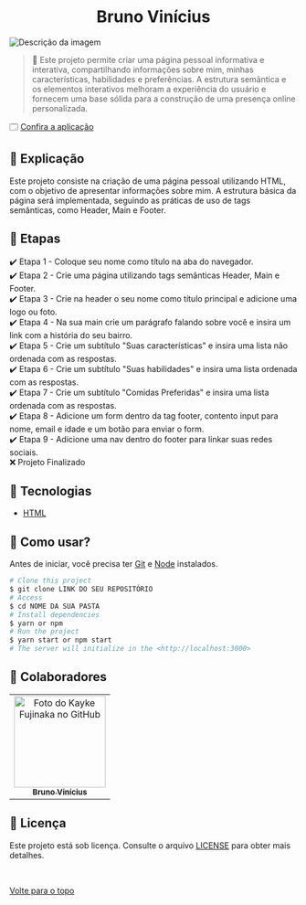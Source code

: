 <h1 align="center">Bruno Vinícius</h1>

<img src="https://www.acheicampos.com.br/uploads/advertiser/default_anunciante_thumbnail.png" alt="Descrição da imagem">

> 🔎 
> Este projeto permite criar uma página pessoal informativa e interativa, compartilhando informações sobre mim, minhas características, habilidades e preferências. A estrutura semântica e os elementos interativos melhoram a experiência do usuário e fornecem uma base sólida para a construção de uma presença online personalizada.

🗔 <a href="bruno-vinicius.netlify.app" target="_blank"> Confira a aplicação </a>  <br>

## :page_facing_up: Explicação

Este projeto consiste na criação de uma página pessoal utilizando HTML, com o objetivo de apresentar informações sobre mim. A estrutura básica da página será implementada, seguindo as práticas de uso de tags semânticas, como Header, Main e Footer.

## 🎯 Etapas ##

:heavy_check_mark: Etapa 1 - Coloque seu nome como título na aba do navegador. <br>
:heavy_check_mark: Etapa 2 - Crie uma página utilizando tags semânticas Header, Main e Footer. <br>
:heavy_check_mark: Etapa 3 - Crie na header o seu nome como título principal e adicione uma logo ou foto. <br>
:heavy_check_mark: Etapa 4 - Na sua main crie um parágrafo falando sobre você e insira um link com a história do seu bairro. <br>
:heavy_check_mark: Etapa 5 - Crie um subtítulo "Suas características" e insira uma lista não ordenada com as respostas. <br>
:heavy_check_mark: Etapa 6 - Crie um subtítulo "Suas habilidades" e insira uma lista ordenada com as respostas. <br>
:heavy_check_mark: Etapa 7 - Crie um subtítulo "Comidas Preferidas" e insira uma lista ordenada com as respostas. <br>
:heavy_check_mark: Etapa 8 - Adicione um form dentro da tag footer, contento input para nome, email e idade e um botão para enviar o form. <br>
:heavy_check_mark: Etapa 9 - Adicione uma nav dentro do footer para linkar suas redes sociais. <br>
:x: Projeto Finalizado

## 🚀 Tecnologias ##

- [HTML](https://developer.mozilla.org/pt-BR/docs/Web/HTML)

## :closed_book: Como usar? ##

Antes de iniciar, você precisa ter [Git](https://git-scm.com) e [Node](https://nodejs.org/en/) instalados.

```bash
# Clone this project
$ git clone LINK DO SEU REPOSITÓRIO
# Access
$ cd NOME DA SUA PASTA
# Install dependencies
$ yarn or npm 
# Run the project
$ yarn start or npm start 
# The server will initialize in the <http://localhost:3000>
```

## 🤝 Colaboradores

<table>
  <tr>
    <td align="center">
      <a href="https://github.com/brunowzz">
        <img src="https://avatars.githubusercontent.com/u/94939630?v=4" width="160px;" alt="Foto do Kayke Fujinaka no GitHub"/><br>
        <sub>
          <b>Bruno Vinícius</b>
        </sub>
      </a>
    </td>
  </tr>
</table>

## 📝 Licença

Este projeto está sob licença. Consulte o arquivo [LICENSE](LICENSE.md) para obter mais detalhes.

&#xa0;

<a href="#top">Volte para o topo</a>
